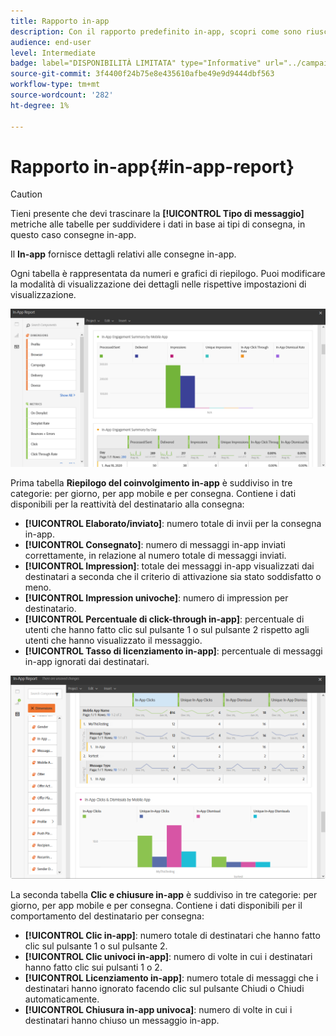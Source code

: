 ```yaml
---
title: Rapporto in-app
description: Con il rapporto predefinito in-app, scopri come sono riusciti i messaggi in-app.
audience: end-user
level: Intermediate
badge: label="DISPONIBILITÀ LIMITATA" type="Informative" url="../campaign-standard-migration-home.md" tooltip="Limitato agli utenti Campaign Standard migrati"
source-git-commit: 3f4400f24b75e8e435610afbe49e9d9444dbf563
workflow-type: tm+mt
source-wordcount: '282'
ht-degree: 1%

---
```


# Rapporto in-app{#in-app-report}

>[!CAUTION]
>
>Tieni presente che devi trascinare la **[!UICONTROL Tipo di messaggio]** metriche alle tabelle per suddividere i dati in base ai tipi di consegna, in questo caso consegne in-app.

Il **In-app** fornisce dettagli relativi alle consegne in-app.

Ogni tabella è rappresentata da numeri e grafici di riepilogo. Puoi modificare la modalità di visualizzazione dei dettagli nelle rispettive impostazioni di visualizzazione.

![](assets/inapp_report.png)

Prima tabella **Riepilogo del coinvolgimento in-app** è suddiviso in tre categorie: per giorno, per app mobile e per consegna. Contiene i dati disponibili per la reattività del destinatario alla consegna:

* **[!UICONTROL Elaborato/inviato]**: numero totale di invii per la consegna in-app.
* **[!UICONTROL Consegnato]**: numero di messaggi in-app inviati correttamente, in relazione al numero totale di messaggi inviati.
* **[!UICONTROL Impression]**: totale dei messaggi in-app visualizzati dai destinatari a seconda che il criterio di attivazione sia stato soddisfatto o meno.
* **[!UICONTROL Impression univoche]**: numero di impression per destinatario.
* **[!UICONTROL Percentuale di click-through in-app]**: percentuale di utenti che hanno fatto clic sul pulsante 1 o sul pulsante 2 rispetto agli utenti che hanno visualizzato il messaggio.
* **[!UICONTROL Tasso di licenziamento in-app]**: percentuale di messaggi in-app ignorati dai destinatari.

![](assets/inapp_report_1.png)

La seconda tabella **Clic e chiusure in-app** è suddiviso in tre categorie: per giorno, per app mobile e per consegna. Contiene i dati disponibili per il comportamento del destinatario per consegna:

* **[!UICONTROL Clic in-app]**: numero totale di destinatari che hanno fatto clic sul pulsante 1 o sul pulsante 2.
* **[!UICONTROL Clic univoci in-app]**: numero di volte in cui i destinatari hanno fatto clic sui pulsanti 1 o 2.
* **[!UICONTROL Licenziamento in-app]**: numero totale di messaggi che i destinatari hanno ignorato facendo clic sul pulsante Chiudi o Chiudi automaticamente.
* **[!UICONTROL Chiusura in-app univoca]**: numero di volte in cui i destinatari hanno chiuso un messaggio in-app.
